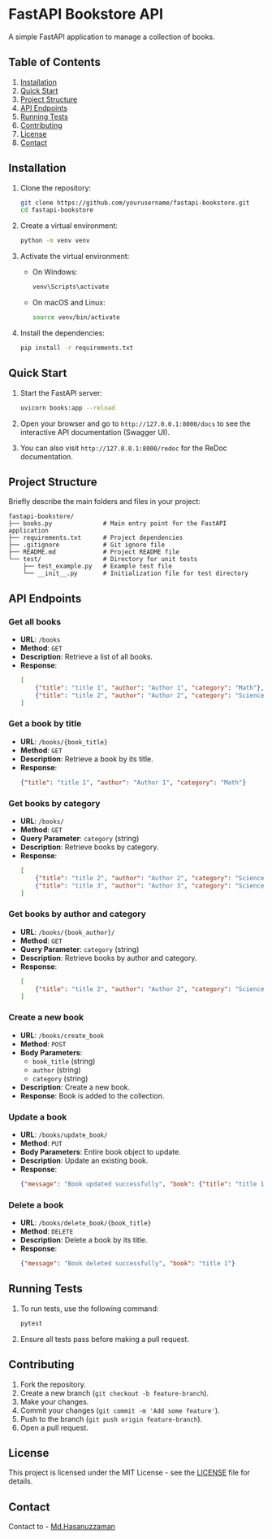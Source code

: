 # FastAPI Bookstore API

A simple FastAPI application to manage a collection of books.

## Table of Contents

1. [Installation](#installation)
2. [Quick Start](#quick-start)
3. [Project Structure](#project-structure)
4. [API Endpoints](#api-endpoints)
5. [Running Tests](#running-tests)
6. [Contributing](#contributing)
7. [License](#license)
8. [Contact](#contact)

## Installation

1. Clone the repository:
    ```bash
    git clone https://github.com/yourusername/fastapi-bookstore.git
    cd fastapi-bookstore
    ```

2. Create a virtual environment:
    ```bash
    python -m venv venv
    ```

3. Activate the virtual environment:
    - On Windows:
      ```bash
      venv\Scripts\activate
      ```
    - On macOS and Linux:
      ```bash
      source venv/bin/activate
      ```

4. Install the dependencies:
    ```bash
    pip install -r requirements.txt
    ```

## Quick Start

1. Start the FastAPI server:
    ```bash
    uvicorn books:app --reload
    ```

2. Open your browser and go to `http://127.0.0.1:8000/docs` to see the interactive API documentation (Swagger UI).

3. You can also visit `http://127.0.0.1:8000/redoc` for the ReDoc documentation.

## Project Structure

Briefly describe the main folders and files in your project:

```
fastapi-bookstore/
├── books.py              # Main entry point for the FastAPI application
├── requirements.txt      # Project dependencies
├── .gitignore            # Git ignore file
├── README.md             # Project README file
└── test/                 # Directory for unit tests
    ├── test_example.py   # Example test file
    └── __init__.py       # Initialization file for test directory
```

## API Endpoints

### Get all books
- **URL**: `/books`
- **Method**: `GET`
- **Description**: Retrieve a list of all books.
- **Response**:
    ```json
    [
        {"title": "title 1", "author": "Author 1", "category": "Math"},
        {"title": "title 2", "author": "Author 2", "category": "Science"}
    ]
    ```

### Get a book by title
- **URL**: `/books/{book_title}`
- **Method**: `GET`
- **Description**: Retrieve a book by its title.
- **Response**:
    ```json
    {"title": "title 1", "author": "Author 1", "category": "Math"}
    ```

### Get books by category
- **URL**: `/books/`
- **Method**: `GET`
- **Query Parameter**: `category` (string)
- **Description**: Retrieve books by category.
- **Response**:
    ```json
    [
        {"title": "title 2", "author": "Author 2", "category": "Science"},
        {"title": "title 3", "author": "Author 3", "category": "Science"}
    ]
    ```

### Get books by author and category
- **URL**: `/books/{book_author}/`
- **Method**: `GET`
- **Query Parameter**: `category` (string)
- **Description**: Retrieve books by author and category.
- **Response**:
    ```json
    [
        {"title": "title 2", "author": "Author 2", "category": "Science"}
    ]
    ```

### Create a new book
- **URL**: `/books/create_book`
- **Method**: `POST`
- **Body Parameters**:
    - `book_title` (string)
    - `author` (string)
    - `category` (string)
- **Description**: Create a new book.
- **Response**: Book is added to the collection.

### Update a book
- **URL**: `/books/update_book/`
- **Method**: `PUT`
- **Body Parameters**: Entire book object to update.
- **Description**: Update an existing book.
- **Response**:
    ```json
    {"message": "Book updated successfully", "book": {"title": "title 1", "author": "Author 1", "category": "Math"}}
    ```

### Delete a book
- **URL**: `/books/delete_book/{book_title}`
- **Method**: `DELETE`
- **Description**: Delete a book by its title.
- **Response**:
    ```json
    {"message": "Book deleted successfully", "book": "title 1"}
    ```

## Running Tests

1. To run tests, use the following command:
    ```bash
    pytest
    ```

2. Ensure all tests pass before making a pull request.

## Contributing

1. Fork the repository.
2. Create a new branch (`git checkout -b feature-branch`).
3. Make your changes.
4. Commit your changes (`git commit -m 'Add some feature'`).
5. Push to the branch (`git push origin feature-branch`).
6. Open a pull request.

## License

This project is licensed under the MIT License - see the [LICENSE](https://opensource.org/license/mit) file for details.

## Contact

Contact to - [Md.Hasanuzzaman](mailto:dr.has82@gmail.com)
